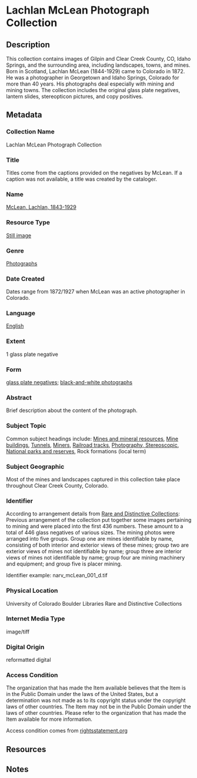 # Lachlan McLean Photograph Collection
## Description
This collection contains images of Gilpin and Clear Creek County, CO, Idaho Springs, and the surrounding area, including landscapes, towns, and mines. Born in Scotland, Lachlan McLean (1844-1929) came to Colorado in 1872. He was a photographer in Georgetown and Idaho Springs, Colorado for more than 40 years. His photographs deal especially with mining and mining towns. The collection includes the original glass plate negatives, lantern slides, stereopticon pictures, and copy positives.
## Metadata
### Collection Name
Lachlan McLean Photograph Collection
### Title
Titles come from the captions provided on the negatives by McLean. If a caption was not available, a title was created by the cataloger.
### Name
[McLean, Lachlan, 1843-1929](http://id.worldcat.org/fast/49182)
### Resource Type
[Still image](http://id.loc.gov/vocabulary/resourceTypes/img)
### Genre
[Photographs](http://id.loc.gov/authorities/genreForms/gf2017027249)
### Date Created
Dates range from 1872/1927 when McLean was an active photographer in Colorado.
### Language
[English](http://id.loc.gov/vocabulary/iso639-2/eng)
### Extent
1 glass plate negative
### Form
[glass plate negatives](http://vocab.getty.edu/page/aat/300393160); [black-and-white photographs](http://vocab.getty.edu/page/aat/300128347)
### Abstract
Brief description about the content of the photograph.
### Subject Topic
Common subject headings include: [Mines and mineral resources](http://id.worldcat.org/fast/1022541), [Mine buildings](http://id.worldcat.org/fast/1022019), [Tunnels](http://id.worldcat.org/fast/1158996), [Miners](http://id.worldcat.org/fast/1022485), [Railroad tracks](http://id.worldcat.org/fast/1431160), [Photography, Stereoscopic](http://id.worldcat.org/fast/1062006), [National parks and reserves](http://id.worldcat.org/fast/1033642), Rock formations (local term) 
### Subject Geographic
Most of the mines and landscapes captured in this collection take place throughout Clear Creek County, Colorado.
### Identifier
According to arrangement details from [Rare and Distinctive Collections](https://archives.colorado.edu/repositories/2/resources/189): Previous arrangement of the collection put together some images pertaining to mining and were placed into the first 436 numbers. These amount to a total of 446 glass negatives of various sizes. The mining photos were arranged into five groups. Group one are mines identifiable by name, consisting of both interior and exterior views of these mines; group two are exterior views of mines not identifiable by name; group three are interior views of mines not identifiable by name; group four are mining machinery and equipment; and group five is placer mining.

Identifier example: narv_mcLean_001_d.tif
### Physical Location
University of Colorado Boulder Libraries Rare and Distinctive Collections
### Internet Media Type
image/tiff
### Digital Origin
reformatted digital
### Access Condition
The organization that has made the Item available believes that the Item is in the Public Domain under the laws of the United States, but a determination was not made as to its copyright status under the copyright laws of other countries. The Item may not be in the Public Domain under the laws of other countries. Please refer to the organization that has made the Item available for more information.

Access condition comes from [rightsstatement.org](http://rightsstatements.org/vocab/NoC-US/1.0/)
## Resources
## Notes

